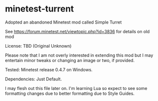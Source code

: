 minetest-turrent
================

Adopted an abandoned Minetest mod called Simple Turret
  
See https://forum.minetest.net/viewtopic.php?id=3836 for details on old mod

License: TBD (Original Unknown)

Please note that I am not overly interested in extending this mod but I may entertain minor tweaks or changing an image or two, if provided.

Tested: Minetest release 0.4.7 on Windows.

Dependencies: Just Default.

I may flesh out this file later on. I'm learning Lua so expect to see some formatting changes due to better formatting due to Style Guides. 

